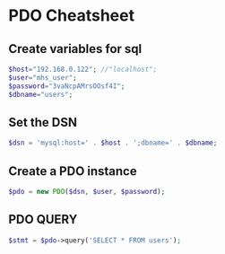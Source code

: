 # PDO Cheatsheet

## Create variables for sql

```php
$host="192.168.0.122"; //"localhost";
$user="mhs_user";
$password="3vaNcpAMrsOOsf4I";
$dbname="users";
```

## Set the DSN

```php
$dsn = 'mysql:host=' . $host . ';dbname=' . $dbname;
```

## Create a PDO instance

```php
$pdo = new PDO($dsn, $user, $password);
```

## PDO QUERY

```php
$stmt = $pdo->query('SELECT * FROM users');
```
